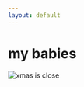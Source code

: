```yaml
---
layout: default
---
```


# my babies

<div class="mt-8">
  <div class="w-full h-[400px] flex items-center justify-center">
    <img 
      src="../images/manmu.jpg" 
      alt="xmas is close" 
      class="max-w-full max-h-full object-contain"
    />
  </div>
</div>
